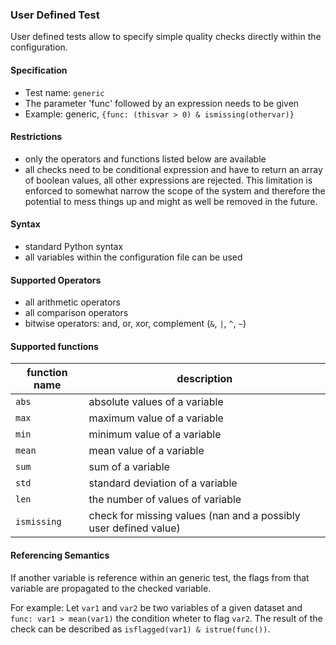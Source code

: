 ### User Defined Test
User defined tests allow to specify simple quality checks directly within the
configuration.
#### Specification
- Test name: `generic`
- The parameter 'func' followed by an expression needs to be given
- Example: generic, `{func: (thisvar > 0) & ismissing(othervar)}`
#### Restrictions
- only the operators and functions listed below are available
- all checks need to be conditional expression and have to return an array of boolean values, 
  all other expressions are rejected. This limitation is enforced to somewhat narrow the 
  scope of the system and therefore the potential to mess things up and might as well be 
  removed in the future.
#### Syntax
- standard Python syntax
- all variables within the configuration file can be used
#### Supported Operators
- all arithmetic operators
- all comparison operators
- bitwise operators: and, or, xor, complement (`&`, `|`, `^`, `~`)
#### Supported functions

| function name | description                                                      |
|---------------|------------------------------------------------------------------|
| `abs`         | absolute values of a variable                                    |
| `max`         | maximum value of a variable                                      |
| `min`         | minimum value of a variable                                      |
| `mean`        | mean value of a variable                                         |
| `sum`         | sum of a variable                                                |
| `std`         | standard deviation of a variable                                 |
| `len`         | the number of values of variable                                 |
| `ismissing`   | check for missing values (nan and a possibly user defined value) |

#### Referencing Semantics
If another variable is reference within an generic test, the flags from that variable are
propagated to the checked variable.

For example:
Let `var1` and `var2` be two variables of a given dataset and `func: var1 > mean(var1)` 
the condition wheter to flag `var2`. The result of the check can be described
as `isflagged(var1) & istrue(func())`.
